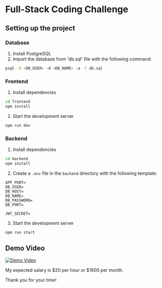 # Full-Stack Coding Challenge

## Setting up the project

### Database

1. Install PostgreSQL
2. Import the database from 'db.sql' file with the following command:

```bash
psql -U <DB_USER> -d <DB_NAME> -a -f db.sql
```

### Frontend

1. Install dependencies

```bash
cd frontend
npm install
```

2. Start the development server

```bash
npm run dev
```

### Backend

1. Install dependencies

```bash
cd backend
npm install
```

2. Create a `.env` file in the `backend` directory with the following template:

```env
APP_PORT=
DB_USER=
DB_HOST=
DB_NAME=
DB_PASSWORD=
DB_PORT=

JWT_SECRET=
```

3. Start the development server

```bash
npm run start
```

## Demo Video

[![Demo Video](https://drive.google.com/file/d/1wBW2DBjqYDmdYK1Yc1EMXpJBisNKoTlN/view?usp=sharing)](https://drive.google.com/file/d/1wBW2DBjqYDmdYK1Yc1EMXpJBisNKoTlN/view?usp=sharing)


My expected salary is $20 per hour or $1600 per month.

Thank you for your time!

